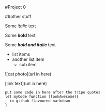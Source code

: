 #Project 0

##other stuff



Some *italic* text

Some **bold** text

Some ***bold and italic*** text

* list items
* another list item
  * sub item


![cat photo](url in here)

[link text](url in here)

```
put some code in here after the tripe quotes
let myCode function (lookAwesome){
  in github flavoured markdown
}
```
